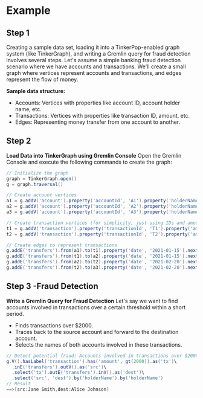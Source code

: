 # Example

## Step 1
Creating a sample data set, loading it into a TinkerPop-enabled graph system (like TinkerGraph), and writing a Gremlin query for fraud detection involves several steps.
Let's assume a simple banking fraud detection scenario where we have accounts and transactions. We'll create a small graph where vertices represent accounts and transactions, and edges represent the flow of money.

**Sample data structure:**

- Accounts: Vertices with properties like account ID, account holder name, etc.
- Transactions: Vertices with properties like transaction ID, amount, etc.
- Edges: Representing money transfer from one account to another.

## Step 2
**Load Data into TinkerGraph using Gremlin Console**
Open the Gremlin Console and execute the following commands to create the graph:
```groovy
// Initialize the graph
graph = TinkerGraph.open()
g = graph.traversal()

// Create account vertices
a1 = g.addV('account').property('accountId', 'A1').property('holderName', 'John Doe').property('balance', 10000).next()
a2 = g.addV('account').property('accountId', 'A2').property('holderName', 'Jane Smith').property('balance', 5000).next()
a3 = g.addV('account').property('accountId', 'A3').property('holderName', 'Alice Johnson').property('balance', 7000).next()

// Create transaction vertices (for simplicity, just using IDs and amounts)
t1 = g.addV('transaction').property('transactionId', 'T1').property('amount', 2000).next()
t2 = g.addV('transaction').property('transactionId', 'T2').property('amount', 3000).next()

// Create edges to represent transactions
g.addE('transfers').from(a1).to(t1).property('date', '2021-01-15').next()
g.addE('transfers').from(t1).to(a2).property('date', '2021-01-15').next()
g.addE('transfers').from(a2).to(t2).property('date', '2021-02-20').next()
g.addE('transfers').from(t2).to(a3).property('date', '2021-02-20').next()
```

## Step 3 -Fraud Detection
**Write a Gremlin Query for Fraud Detection**
Let's say we want to find accounts involved in transactions over a certain threshold within a short period.
- Finds transactions over $2000.
- Traces back to the source account and forward to the destination account.
- Selects the names of both accounts involved in these transactions.
  
```groovy
// Detect potential fraud: Accounts involved in transactions over $2000 within a short period
g.V().hasLabel('transaction').has('amount', gt(2000)).as('tx')\
  .inE('transfers').outV().as('src')\
  .select('tx').outE('transfers').inV().as('dest')\
  .select('src', 'dest').by('holderName').by('holderName')
// Result
==>[src:Jane Smith,dest:Alice Johnson]
```
